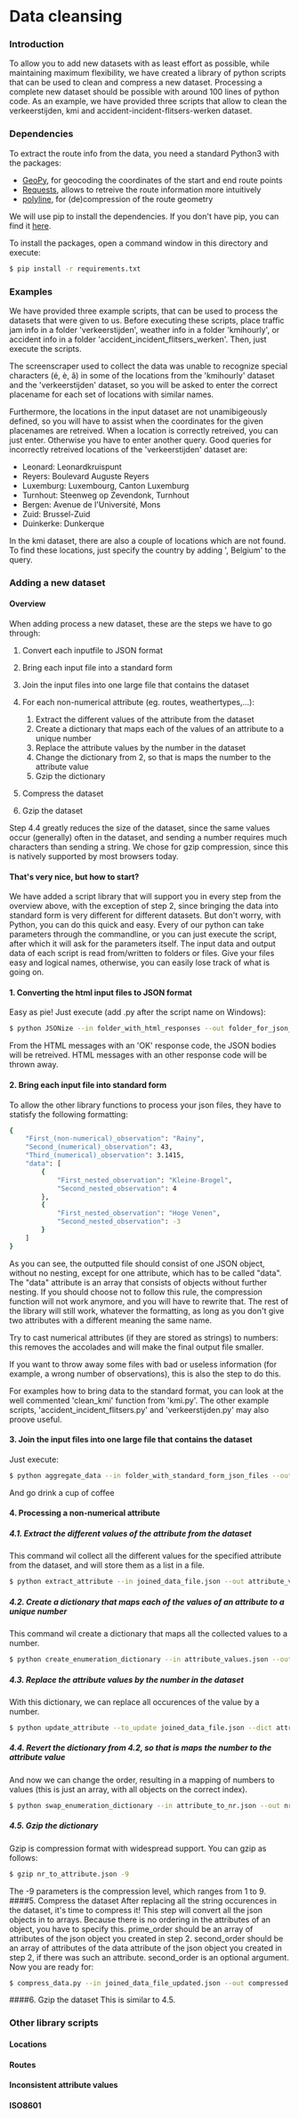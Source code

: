 # Data cleansing

### Introduction
To allow you to add new datasets with as least effort as possible, while maintaining maximum flexibility, we have created a library of python scripts that can be used to clean and compress a new dataset. Processing a complete new dataset should be possible with around 100 lines of python code. As an example, we have provided three scripts that allow to clean the verkeerstijden, kmi and accident-incident-flitsers-werken dataset.

### Dependencies
To extract the route info from the data, you need a standard Python3 with the packages:
  - [GeoPy](https://geopy.readthedocs.org/en/1.9.1/]), for geocoding the coordinates of the start and end route points
  - [Requests](http://docs.python-requests.org/en/latest/), allows to retreive the route information more intuitively
  - [polyline](http://polyline.readthedocs.org/en/v1.1/), for (de)compression of the route geometry

We will use pip to install the dependencies. If you don't have pip, you can find it [here](https://pip.pypa.io/en/latest/installing.html).

To install the packages, open a command window in this directory and execute:
```sh
$ pip install -r requirements.txt
```

### Examples
We have provided three example scripts, that can be used to process the datasets that were given to us. Before executing these scripts, place traffic jam info in a folder 'verkeerstijden', weather info in a folder 'kmihourly', or accident info in a folder 'accident_incident_flitsers_werken'. Then, just execute the scripts.

The screenscraper used to collect the data was unable to recognize special characters (é, è, â) in some of the locations from the 'kmihourly' dataset and the 'verkeerstijden' dataset, so you will be asked to enter the correct placename for each set of locations with similar names.

Furthermore, the locations in the input dataset are not unamibigeously defined, so you will have to assist when the coordinates for the given placenames are retreived. When a location is correctly retreived, you can just enter. Otherwise you have to enter another query. Good queries for incorrectly retreived locations of the 'verkeerstijden' dataset are:
  - Leonard: Leonardkruispunt
  - Reyers: Boulevard Auguste Reyers
  - Luxemburg: Luxembourg, Canton Luxemburg
  - Turnhout: Steenweg op Zevendonk, Turnhout
  - Bergen: Avenue de l'Université, Mons
  - Zuid: Brussel-Zuid
  - Duinkerke: Dunkerque

In the kmi dataset, there are also a couple of locations which are not found. To find these locations, just specify the country by adding ', Belgium' to the query.

### Adding a new dataset
#### Overview
When adding process a new dataset, these are the steps we have to go through:
  1. Convert each inputfile to JSON format
  2. Bring each input file into a standard form
  3. Join the input files into one large file that contains the dataset
  4. For each non-numerical attribute (eg. routes, weathertypes,...):
  
     1. Extract the different values of the attribute from the dataset
     2. Create a dictionary that maps each of the values of an attribute to a unique number
     3. Replace the attribute values by the number in the dataset
     4. Change the dictionary from 2, so that is maps the number to the attribute value
     5. Gzip the dictionary
    
  5. Compress the dataset
  6. Gzip the dataset

Step 4.4 greatly reduces the size of the dataset, since the same values occur (generally) often in the dataset, and sending a number requires much characters than sending a string. We chose for gzip compression, since this is natively supported by most browsers today.

#### That's very nice, but how to start?
We have added a script library that will support you in every step from the overview above, with the exception of step 2, since bringing the data into standard form is very different for different datasets. But don't worry, with Python, you can do this quick and easy. Every of our python can take parameters through the commandline, or you can just execute the script, after which it will ask for the
parameters itself. The input data and output data of each script is read from/written to folders or files. Give your files easy and logical names, otherwise, you can easily lose track of what is going on.

#### 1. Converting the html input files to JSON format
Easy as pie! Just execute (add .py after the script name on Windows):
```sh
$ python JSONize --in folder_with_html_responses --out folder_for_json_files
```
From the HTML messages with an 'OK' response code, the JSON bodies will be retreived. HTML messages with an other response code will be thrown away.
#### 2. Bring each input file into standard form
To allow the other library functions to process your json files, they have to statisfy the following formatting:
```sh
{
    "First_(non-numerical)_observation": "Rainy",
    "Second_(numerical)_observation": 43,
    "Third_(numerical)_observation": 3.1415,
    "data": [
        {
            "First_nested_observation": "Kleine-Brogel",
            "Second_nested_observation": 4
        },
        {
            "First_nested_observation": "Hoge Venen",
            "Second_nested_observation": -3
        }
    ]
}
```
As you can see, the outputted file should consist of one JSON object, without no nesting, except for one attribute, which has to be called "data". The "data" attribute is an array that consists of objects without further nesting. If you should choose not to follow this rule, the compression function will not work anymore, and you will have to rewrite that. The rest of the library will still work, whatever the formatting, as long as you don't give two attributes with a different meaning the same name.

Try to cast numerical attributes (if they are stored as strings) to numbers: this removes the accolades and will make the final output file smaller.

If you want to throw away some files with bad or useless information (for example, a wrong number of observations), this is also the step to do this.

For examples how to bring data to the standard format, you can look at the well commented 'clean_kmi' function from 'kmi.py'. The other example scripts, 'accident_incident_flitsers.py' and 'verkeerstijden.py' may also proove useful.
#### 3. Join the input files into one large file that contains the dataset
Just execute:
```sh
$ python aggregate_data --in folder_with_standard_form_json_files --out joined_data_file.json
```
And go drink a cup of coffee
#### 4. Processing a non-numerical attribute
##### 4.1. Extract the different values of the attribute from the dataset
This command wil collect all the different values for the specified attribute from the dataset, and will store them as a list in a file.
```sh
$ python extract_attribute --in joined_data_file.json --out attribute_values.json --attr_name attribute_name
```
##### 4.2. Create a dictionary that maps each of the values of an attribute to a unique number
This command wil create a dictionary that maps all the collected values to a number.
```sh
$ python create_enumeration_dictionary --in attribute_values.json --out attribute_to_nr.json
```
##### 4.3. Replace the attribute values by the number in the dataset
With this dictionary, we can replace all occurences of the value by a number.
```sh
$ python update_attribute --to_update joined_data_file.json --dict attribute_to_nr.json --updated joined_data_file_updated.json --attr_name attribute_name
```
##### 4.4. Revert the dictionary from 4.2, so that is maps the number to the attribute value
And now we can change the order, resulting in a mapping of numbers to values (this is just an array, with all objects on the correct index).
```sh
$ python swap_enumeration_dictionary --in attribute_to_nr.json --out nr_to_attribute.json
```
##### 4.5. Gzip the dictionary
Gzip is compression format with widespread support. You can gzip as follows:
```sh
$ gzip nr_to_attribute.json -9
```
The -9 parameters is the compression level, which ranges from 1 to 9.
####5. Compress the dataset
After replacing all the string occurences in the dataset, it's time to compress it! This step will convert all the json objects in to arrays. Because there is no ordering in the attributes of an object, you have to specify this. prime_order should be an array of attributes of the json object you created in step 2. second_order should be an array of attributes of the data attribute of the json object you created in step 2, if there was such an attribute. second_order is an optional argument. Now you are ready for:
```sh
$ compress_data.py --in joined_data_file_updated.json --out compressed.json --prime_order ['First_(non-numerical)_observation','Third_(numerical)_observation'] --second_order ['Second_nested_observation','First_nested_observation']
```
####6. Gzip the dataset
This is similar to 4.5.

### Other library scripts
#### Locations
#### Routes
#### Inconsistent attribute values
#### ISO8601